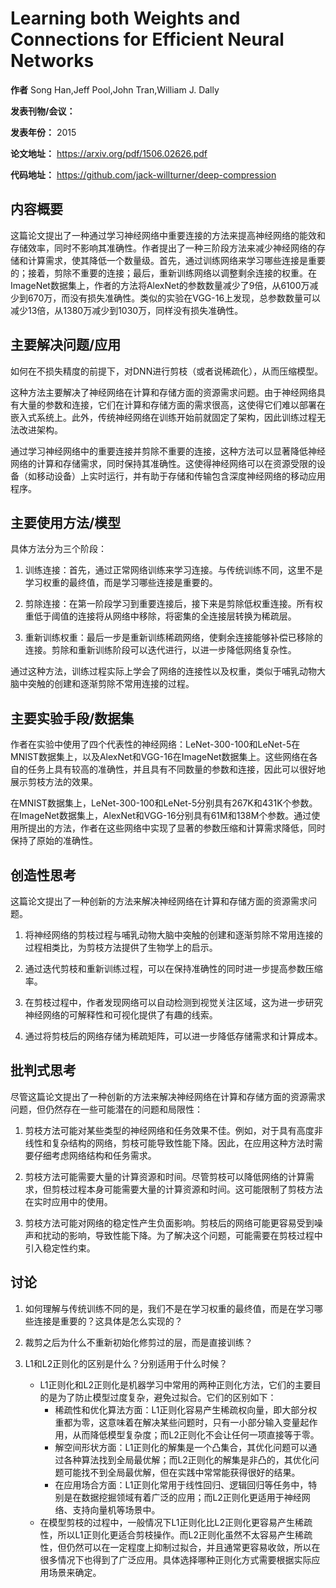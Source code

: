 # Learning both Weights and Connections for Efficient Neural Networks

**作者** Song Han,Jeff Pool,John Tran,William J. Dally

**发表刊物/会议：** 

**发表年份：** 2015

**论文地址：** https://arxiv.org/pdf/1506.02626.pdf

**代码地址：** https://github.com/jack-willturner/deep-compression

## 内容概要

这篇论文提出了一种通过学习神经网络中重要连接的方法来提高神经网络的能效和存储效率，同时不影响其准确性。作者提出了一种三阶段方法来减少神经网络的存储和计算需求，使其降低一个数量级。首先，通过训练网络来学习哪些连接是重要的；接着，剪除不重要的连接；最后，重新训练网络以调整剩余连接的权重。在ImageNet数据集上，作者的方法将AlexNet的参数数量减少了9倍，从6100万减少到670万，而没有损失准确性。类似的实验在VGG-16上发现，总参数数量可以减少13倍，从1380万减少到1030万，同样没有损失准确性。

## 主要解决问题/应用

如何在不损失精度的前提下，对DNN进行剪枝（或者说稀疏化），从而压缩模型。

这种方法主要解决了神经网络在计算和存储方面的资源需求问题。由于神经网络具有大量的参数和连接，它们在计算和存储方面的需求很高，这使得它们难以部署在嵌入式系统上。此外，传统神经网络在训练开始前就固定了架构，因此训练过程无法改进架构。

通过学习神经网络中的重要连接并剪除不重要的连接，这种方法可以显著降低神经网络的计算和存储需求，同时保持其准确性。这使得神经网络可以在资源受限的设备（如移动设备）上实时运行，并有助于存储和传输包含深度神经网络的移动应用程序。

## 主要使用方法/模型

具体方法分为三个阶段：

1. 训练连接：首先，通过正常网络训练来学习连接。与传统训练不同，这里不是学习权重的最终值，而是学习哪些连接是重要的。

2. 剪除连接：在第一阶段学习到重要连接后，接下来是剪除低权重连接。所有权重低于阈值的连接将从网络中移除，将密集的全连接层转换为稀疏层。

3. 重新训练权重：最后一步是重新训练稀疏网络，使剩余连接能够补偿已移除的连接。剪除和重新训练阶段可以迭代进行，以进一步降低网络复杂性。

通过这种方法，训练过程实际上学会了网络的连接性以及权重，类似于哺乳动物大脑中突触的创建和逐渐剪除不常用连接的过程。

## 主要实验手段/数据集

作者在实验中使用了四个代表性的神经网络：LeNet-300-100和LeNet-5在MNIST数据集上，以及AlexNet和VGG-16在ImageNet数据集上。这些网络在各自的任务上具有较高的准确性，并且具有不同数量的参数和连接，因此可以很好地展示剪枝方法的效果。

在MNIST数据集上，LeNet-300-100和LeNet-5分别具有267K和431K个参数。在ImageNet数据集上，AlexNet和VGG-16分别具有61M和138M个参数。通过使用所提出的方法，作者在这些网络中实现了显著的参数压缩和计算需求降低，同时保持了原始的准确性。

## 创造性思考

这篇论文提出了一种创新的方法来解决神经网络在计算和存储方面的资源需求问题。

1. 将神经网络的剪枝过程与哺乳动物大脑中突触的创建和逐渐剪除不常用连接的过程相类比，为剪枝方法提供了生物学上的启示。

2. 通过迭代剪枝和重新训练过程，可以在保持准确性的同时进一步提高参数压缩率。

3. 在剪枝过程中，作者发现网络可以自动检测到视觉关注区域，这为进一步研究神经网络的可解释性和可视化提供了有趣的线索。

4. 通过将剪枝后的网络存储为稀疏矩阵，可以进一步降低存储需求和计算成本。


## 批判式思考

尽管这篇论文提出了一种创新的方法来解决神经网络在计算和存储方面的资源需求问题，但仍然存在一些可能潜在的问题和局限性：

1. 剪枝方法可能对某些类型的神经网络和任务效果不佳。例如，对于具有高度非线性和复杂结构的网络，剪枝可能导致性能下降。因此，在应用这种方法时需要仔细考虑网络结构和任务需求。

2. 剪枝方法可能需要大量的计算资源和时间。尽管剪枝可以降低网络的计算需求，但剪枝过程本身可能需要大量的计算资源和时间。这可能限制了剪枝方法在实时应用中的使用。

3. 剪枝方法可能对网络的稳定性产生负面影响。剪枝后的网络可能更容易受到噪声和扰动的影响，导致性能下降。为了解决这个问题，可能需要在剪枝过程中引入稳定性约束。


## 讨论 

1. 如何理解与传统训练不同的是，我们不是在学习权重的最终值，而是在学习哪些连接是重要的？这具体是怎么实现的？

2. 裁剪之后为什么不重新初始化修剪过的层，而是直接训练？

3. L1和L2正则化的区别是什么？分别适用于什么时候？
    - L1正则化和L2正则化是机器学习中常用的两种正则化方法，它们的主要目的是为了防止模型过度复杂，避免过拟合。它们的区别如下：
        -  稀疏性和优化算法方面：L1正则化容易产生稀疏权向量，即大部分权重都为零，这意味着在解决某些问题时，只有一小部分输入变量起作用，从而降低模型复杂度；而L2正则化不会让任何一项直接等于零。
        - 解空间形状方面：L1正则化的解集是一个凸集合，其优化问题可以通过各种算法找到全局最优解；而L2正则化的解集是非凸的，其优化问题可能找不到全局最优解，但在实践中常常能获得很好的结果。
        - 在应用场合方面：L1正则化常用于线性回归、逻辑回归等任务中，特别是在数据挖掘领域有着广泛的应用；而L2正则化更适用于神经网络、支持向量机等场景中。
    - 在模型剪枝的过程中，一般情况下L1正则化比L2正则化更容易产生稀疏性，所以L1正则化更适合剪枝操作。而L2正则化虽然不太容易产生稀疏性，但仍然可以在一定程度上抑制过拟合，并且通常更容易收敛，所以在很多情况下也得到了广泛应用。具体选择哪种正则化方式需要根据实际应用场景来确定。






